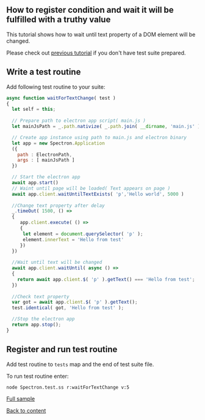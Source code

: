 ## How to register condition and wait it will be fulfilled with a truthy value

This tutorial shows how to wait until text property of a DOM element will be changed.

Please check out [previous tutorial](FirstSpectronTest.md) if you don't have test suite prepared.

## Write a test routine

Add following test routine to your suite:

```javascript
async function waitForTextChange( test )
{
  let self = this;
  
  // Prepare path to electron app script( main.js )
  let mainJsPath = _.path.nativize( _.path.join( __dirname, 'main.js' ) );

  // Create app instance using path to main.js and electron binary
  let app = new Spectron.Application
  ({
    path : ElectronPath,
    args : [ mainJsPath ]
  })

  // Start the electron app
  await app.start()
  // Waint until page will be loaded( Text appears on page )
  await app.client.waitUntilTextExists( 'p','Hello world', 5000 )
  
  //Change text property after delay
  _.timeOut( 1500, () => 
  {
     app.client.execute( () => 
     {  
      let element = document.querySelector( 'p' );
      element.innerText = 'Hello from test'
     })
  })
  
  //Wait until text will be changed
  await app.client.waitUntil( async () => 
  {
    return await app.client.$( 'p' ).getText() === 'Hello from test';
  })
  
  //Check text property
  var got = await app.client.$( 'p' ).getText();
  test.identical( got, 'Hello from test' );

  //Stop the electron app
  return app.stop();
}
```

## Register and run test routine

Add test routine to `tests` map and the end of test suite file.

To run test routine enter:
```
node Spectron.test.ss r:waitForTextChange v:5
```

[Full sample](../../../sample/spectron/WaitForCondition.test.s)

[Back to content](../README.md#Tutorials)





